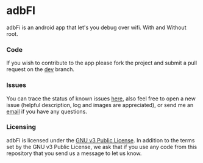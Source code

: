 # adbFI

adbFi is an android app that let's you debug over wifi. 
With and Without root.

### Code 
If you wish to contribute to the app please fork the project and submit a pull request on the [dev](https://github.com/gilbertndr/adbFi/tree/dev) branch.


### Issues
You can trace the status of known issues [here](https://github.com/gilbertndr/adbFi/issues),
also feel free to open a new issue (helpful description, log and images are appreciated), or send me an [email](mailto:gilbert.ndresaj@gmail.com) if you have any questions.


### Licensing
adbFi is licensed under the [GNU v3 Public License](https://github.com/gilbertndr/adbFi/blob/dev/LICENSE).
In addition to the terms set by the GNU v3 Public License, we ask that if you use any code from this repository that you send us a message to let us know.
